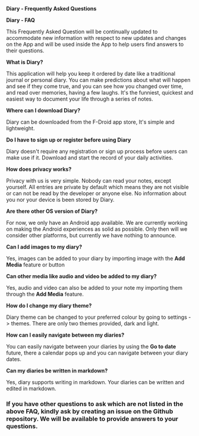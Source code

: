 **Diary - Frequently Asked Questions**

**Diary - FAQ**

This Frequently Asked Question will be continually updated to accommodate new information with respect to new updates and changes on the App and will be used inside the App to help users find answers to their questions.


**What is Diary?**

This application will help you keep it ordered by date like a traditional journal or personal diary.
 You can make predictions about what will happen and see if they come true, and you can see how you changed over time, and read over memories, having a few laughs. It's the funniest, quickest and easiest way to document your life through a series of notes.


**Where can I download Diary?**

Diary can be downloaded from the F-Droid app store, It's simple and lightweight.


**Do I have to sign up or register before using Diary**

Diary doesn't require any registration or sign up process before users can make use if it. Download and start the record of your daily activities.


**How does privacy works?**

Privacy with us is very simple. Nobody can read your notes, except yourself. All entries are private by default which means they are not visible or can not be read by the developer or anyone else. No information about you nor your device is been stored by Diary.


**Are there other OS version of Diary?**

For now, we only have an Android app available. We are currently working on making the Android experiences as solid as possible. Only then will we consider other platforms, but currently we have nothing to announce.


**Can I add images to my diary?**

Yes, images can be added to your diary by importing image with the **Add Media** feature or button


**Can other media like audio and video be added to my diary?**

Yes, audio and video can also be added to your note my importing them through the **Add Media** feature. 


**How do I change my diary theme?**

Diary theme can be changed to your preferred colour by going to settings -> themes. There are only two themes provided, dark and light. 


**How can I easily navigate between my diaries?**

You can easily navigate between your diaries by using the **Go to date** future, there a calendar pops up and you can navigate between your diary dates.


**Can my diaries be written in markdown?**

Yes, diary supports writing in markdown. Your diaries can be written and edited in markdown.



### If you have other questions to ask which are not listed in the above FAQ, kindly ask by creating an issue on the Github repository. We will be available to provide answers to your questions.
